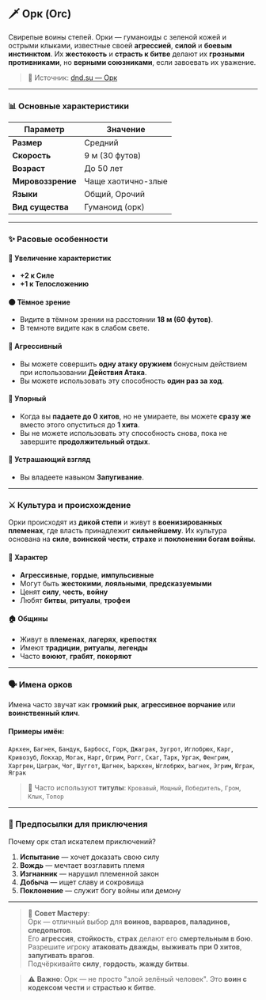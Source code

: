 ## 🗡️ Орк (Orc)

Свирепые воины степей. Орки — гуманоиды с зеленой кожей и острыми клыками, известные своей **агрессией**, **силой** и **боевым инстинктом**. Их **жестокость** и **страсть к битве** делают их **грозными противниками**, но **верными союзниками**, если завоевать их уважение.

> 🔗 Источник: [dnd.su — Орк](https://dnd.su/race/187-orc/)

---

### 📊 Основные характеристики

| Параметр | Значение |
|---------|--------|
| **Размер** | Средний |
| **Скорость** | 9 м (30 футов) |
| **Возраст** | До 50 лет |
| **Мировоззрение** | Чаще хаотично-злые |
| **Языки** | Общий, Орочий |
| **Вид существа** | Гуманоид (орк)

---

### ✨ Расовые особенности

#### 🧬 Увеличение характеристик
- **+2 к Силе**
- **+1 к Телосложению**

#### 🌑 Тёмное зрение
- Видите в тёмном зрении на расстоянии **18 м (60 футов)**.
- В темноте видите как в слабом свете.

#### 🧠 Агрессивный
- Вы можете совершить **одну атаку оружием** бонусным действием при использовании **Действия Атака**.
- Вы можете использовать эту способность **один раз за ход**.

#### 🧱 Упорный
- Когда вы **падаете до 0 хитов**, но не умираете, вы можете **сразу же** вместо этого опуститься до **1 хита**.
- Вы не можете использовать эту способность снова, пока не завершите **продолжительный отдых**.

#### 🧠 Устрашающий взгляд
- Вы владеете навыком **Запугивание**.

---

### ⚔️ Культура и происхождение

Орки происходят из **дикой степи** и живут в **военизированных племенах**, где власть принадлежит **сильнейшему**. Их культура основана на **силе**, **воинской чести**, **страхе** и **поклонении богам войны**.

#### 🧠 Характер
- **Агрессивные**, **гордые**, **импульсивные**
- Могут быть **жестокими**, **лояльными**, **предсказуемыми**
- Ценят **силу**, **честь**, **войну**
- Любят **битвы**, **ритуалы**, **трофеи**

#### 🏠 Общины
- Живут в **племенах**, **лагерях**, **крепостях**
- Имеют **традиции**, **ритуалы**, **легенды**
- Часто **воюют**, **грабят**, **покоряют**

---

### 🗣️ Имена орков

Имена часто звучат как **громкий рык**, **агрессивное ворчание** или **воинственный клич**.

#### Примеры имён:
`Аркхен`, `Багнек`, `Бандук`, `Барбосс`, `Горк`, `Джаграк`, `Зугрот`, `Иглобрюх`, `Карг`, `Кривозуб`, `Локхар`, `Могак`, `Нарг`, `Огрим`, `Рогг`, `Скаг`, `Тарк`, `Ургак`, `Фенгрим`, `Харгрен`, `Цаграк`, `Чог`, `Шуггот`, `Щагнек`, `Ъаркхен`, `Ыглобрюх`, `Ьагнек`, `Эгрим`, `Юграк`, `Яграк`

> 📌 Часто используют **титулы**: `Кровавый`, `Мощный`, `Победитель`, `Гром`, `Клык`, `Топор`

---

### 🎯 Предпосылки для приключения

Почему орк стал искателем приключений?

1. **Испытание** — хочет доказать свою силу
2. **Вождь** — мечтает возглавить племя
3. **Изгнанник** — нарушил племенной закон
4. **Добыча** — ищет славу и сокровища
5. **Поклонение** — служит богу войны или демону

---

> 📌 **Совет Мастеру**:  
> Орк — отличный выбор для **воинов, варваров, паладинов, следопытов**.  
> Его **агрессия**, **стойкость**, **страх** делают его **смертельным в бою**.  
> Разрешите игроку **атаковать дважды**, **выживать при 0 хитов**, **запугивать врагов**.  
> Подчёркивайте **силу**, **гордость**, **жажду битвы**.

> ⚠️ **Важно**: Орк — не просто "злой зелёный человек". Это **воин с кодексом чести** и **страстью к битве**.
